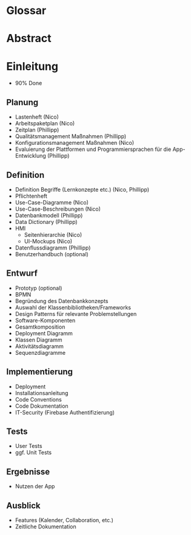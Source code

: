 # Glossar
# Abstract
# Einleitung  
- 90% Done

## Planung
- Lastenheft (Nico)
- Arbeitspaketplan (Nico)
- Zeitplan (Phillipp)
- Qualitätsmanagement Maßnahmen (Phillipp)
- Konfigurationsmanagement Maßnahmen (Nico)
- Evaluierung der Plattformen und Programmiersprachen für die App-Entwicklung (Phillipp)

## Definition
- Definition Begriffe (Lernkonzepte etc.) (Nico, Phillipp)
- Pflichtenheft
- Use-Case-Diagramme (Nico)
- Use-Case-Beschreibungen (Nico)
- Datenbankmodell (Phillipp)
- Data Dictionary (Phillipp)
- HMI
  - Seitenhierarchie (Nico)
  - UI-Mockups (Nico)
- Datenflussdiagramm (Phillipp)
- Benutzerhandbuch (optional)

## Entwurf
- Prototyp (optional)
- BPMN
- Begründung des Datenbankkonzepts
- Auswahl der Klassenbibliotheken/Frameworks
- Design Patterns für relevante Problemstellungen
- Software-Komponenten
- Gesamtkomposition
- Deployment Diagramm
- Klassen Diagramm
- Aktivitätsdiagramm
- Sequenzdiagramme

## Implementierung
- Deployment
- Installationsanleitung
- Code Conventions
- Code Dokumentation
- IT-Security (Firebase Authentifizierung)

## Tests
- User Tests 
- ggf. Unit Tests

## Ergebnisse
- Nutzen der App

## Ausblick
- Features (Kalender, Collaboration, etc.)
- Zeitliche Dokumentation